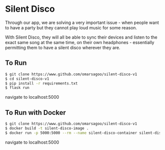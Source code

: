 # Silent Disco
Through our app, we are solving a very important issue - when people want to have a party but they cannot play loud music for some reason.

With Silent Disco, they will all be able to sync their devices and listen to the exact same song at the same time, on their own headphones - essentially permitting them to have a silent disco wherever they are.

## To Run
```bash
$ git clone https://www.github.com/omarsagoo/silent-disco-v1
$ cd silent-disco-v1
$ pip install -r requirements.txt
$ flask run
```
navigate to localhost:5000

## To Run with Docker
```bash
$ git clone https://www.github.com/omarsagoo/silent-disco-v1
$ docker build -t silent-disco-image .
$ docker run -p 5000:5000 --rm --name silent-disco-container silent-disco-image
```
navigate to localhost:5000
